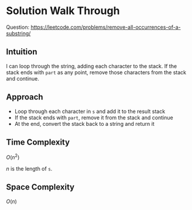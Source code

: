 # Solution Walk Through
Question: https://leetcode.com/problems/remove-all-occurrences-of-a-substring/

## Intuition
I can loop through the string, adding each character to the stack. If the stack ends with `part` as any point, remove those characters from the stack and continue.

## Approach
- Loop through each character in `s` and add it to the result stack
- If the stack ends with `part`, remove it from the stack and continue
- At the end, convert the stack back to a string and return it

## Time Complexity
$O(n^2)$

$n$ is the length of `s`.

## Space Complexity
$O(n)$